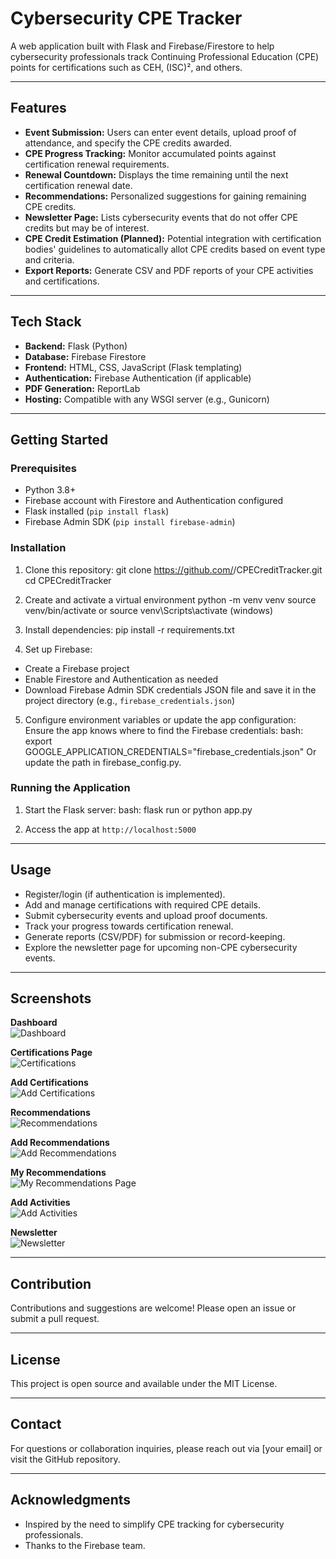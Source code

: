 # Cybersecurity CPE Tracker

A web application built with Flask and Firebase/Firestore to help cybersecurity professionals track Continuing Professional Education (CPE) points for certifications such as CEH, (ISC)², and others. 

---

## Features

- **Event Submission:** Users can enter event details, upload proof of attendance, and specify the CPE credits awarded.
- **CPE Progress Tracking:** Monitor accumulated points against certification renewal requirements.
- **Renewal Countdown:** Displays the time remaining until the next certification renewal date.
- **Recommendations:** Personalized suggestions for gaining remaining CPE credits.
- **Newsletter Page:** Lists cybersecurity events that do not offer CPE credits but may be of interest.
- **CPE Credit Estimation (Planned):** Potential integration with certification bodies' guidelines to automatically allot CPE credits based on event type and criteria.
- **Export Reports:** Generate CSV and PDF reports of your CPE activities and certifications.

---

## Tech Stack

- **Backend:** Flask (Python)
- **Database:** Firebase Firestore
- **Frontend:** HTML, CSS, JavaScript (Flask templating)
- **Authentication:** Firebase Authentication (if applicable)
- **PDF Generation:** ReportLab
- **Hosting:** Compatible with any WSGI server (e.g., Gunicorn)

---

## Getting Started

### Prerequisites

- Python 3.8+
- Firebase account with Firestore and Authentication configured
- Flask installed (`pip install flask`)
- Firebase Admin SDK (`pip install firebase-admin`)

### Installation

1. Clone this repository:
   git clone https://github.com/<your-username>/CPECreditTracker.git
   cd CPECreditTracker

2. Create and activate a virtual environment
    python -m venv venv
    source venv/bin/activate
            or
    source venv\Scripts\activate (windows)

3. Install dependencies:
    pip install -r requirements.txt

4. Set up Firebase:
- Create a Firebase project
- Enable Firestore and Authentication as needed
- Download Firebase Admin SDK credentials JSON file and save it in the project directory (e.g., `firebase_credentials.json`)

5. Configure environment variables or update the app configuration:
    Ensure the app knows where to find the Firebase credentials:
    bash: export GOOGLE_APPLICATION_CREDENTIALS="firebase_credentials.json"
    Or update the path in firebase_config.py.

### Running the Application

1. Start the Flask server:
    bash: flask run or python app.py

2. Access the app at `http://localhost:5000`

---

## Usage

- Register/login (if authentication is implemented).
- Add and manage certifications with required CPE details.
- Submit cybersecurity events and upload proof documents.
- Track your progress towards certification renewal.
- Generate reports (CSV/PDF) for submission or record-keeping.
- Explore the newsletter page for upcoming non-CPE cybersecurity events.

---

## Screenshots

**Dashboard**  
![Dashboard](screenshots/dashboard.png)

**Certifications Page**  
![Certifications](screenshots/certifications.png)

**Add Certifications**  
![Add Certifications](screenshots/add_certification.png)

**Recommendations**  
![Recommendations](screenshots/recommendations.png)

**Add Recommendations**  
![Add Recommendations](screenshots/add_recommendations.png)

**My Recommendations**  
![My Recommendations Page](screenshots/my_recommendations_page.png)

**Add Activities**  
![Add Activities](screenshots/add_activities.png)

**Newsletter**  
![Newsletter](screenshots/newsletter.png)

---

## Contribution

Contributions and suggestions are welcome! Please open an issue or submit a pull request.

---

## License

This project is open source and available under the MIT License.

---

## Contact

For questions or collaboration inquiries, please reach out via [your email] or visit the GitHub repository.

---

## Acknowledgments

- Inspired by the need to simplify CPE tracking for cybersecurity professionals.
- Thanks to the Firebase team.

